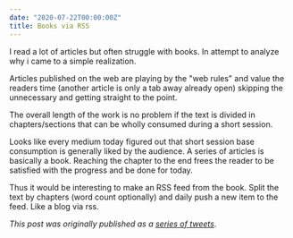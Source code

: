 ```yaml
---
date: "2020-07-22T00:00:00Z"
title: Books via RSS
---
```


I read a lot of articles but often struggle with books. In attempt to analyze why i came to a simple realization. 

Articles published on the web are playing by the "web rules" and value the readers time (another article is only a tab away already open) skipping the unnecessary and getting straight to the point.

The overall length of the work is no problem if the text is divided in chapters/sections that can be wholly consumed during a short session.

Looks like every medium today figured out that short session base consumption is generally liked by the audience. A series of articles is basically a book. Reaching the chapter to the end  frees the reader to be satisfied with the progress and be done for today.

Thus it would be interesting to make an RSS feed from the book. Split the text by chapters (word count optionally) and daily push a new item to the feed. Like a blog via rss.

_This post was originally published as a [series of tweets](https://twitter.com/accujazz/status/1285962770903687168)_.

